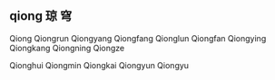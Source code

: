 qiong  琼 穹
---

Qiong Qiongrun Qiongyang Qiongfang Qionglun Qiongfan Qiongying Qiongkang Qiongning Qiongze 

Qionghui Qiongmin Qiongkai Qiongyun Qiongyu 
